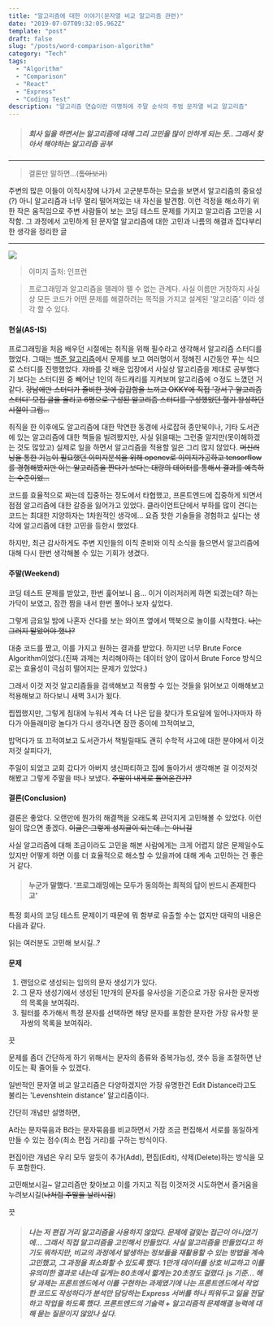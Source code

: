 ```yaml
---
title: "알고리즘에 대한 이야기(문자열 비교 알고리즘 관련)"
date: "2019-07-07T09:32:05.962Z"
template: "post"
draft: false
slug: "/posts/word-comparison-algorithm"
category: "Tech"
tags:
  - "Algorithm"
  - "Comparison"
  - "React"
  - "Express"
  - "Coding Test"
description: "알고리즘 연습이란 미명하에 주말 순삭의 주범 문자열 비교 알고리즘"
---
```


> ##### 회사 일을 하면서는 알고리즘에 대해 그리 고민을 많이 안하게 되는 듯.. 그래서 찾아서 해야하는 알고리즘 공부

---

> 결론만 말하면...(~~톺아보기~~)

주변의 많은 이들이 이직시장에 나가서 고군분투하는 모습을 보면서 알고리즘의 중요성(?) 아니 알고리즘과 너무 멀리 떨어져있는 내 자신을 발견함. 이런 걱정을 해소하기 위한 작은 움직임으로 주변 사람들이 보는 코딩 테스트 문제를 가지고 알고리즘 고민을 시작함. 그 과정에서 고민하게 된 문자열 알고리즘에 대한 고민과 나름의 해결과 잡다부리 한 생각을 정리한 글

---

![](/images/2019-07-07/algorithm.png)
> 이미지 출처: 인프런

> 프로그래밍과 알고리즘을 뗄레야 뗄 수 없는 관계다. 사실 이름만 거창하지 사실상 모든 코드가 어떤 문제를 해결하려는 목적을 가지고 설계된 '알고리즘' 이라 생각 할 수 있다.


#### 현실(AS-IS)

프로그래밍을 처음 배우던 시절에는 취직을 위해 필수라고 생각해서 알고리즘 스터디를 했었다. 그때는 [백준 알고리즘]('https://www.acmicpc.net/')에서 문제를 보고 여러명이서 정해진 시간동안 푸는 식으로 스터디를 진행했었다. 자바를 갓 배운 입장에서 사실상 알고리즘을 제대로 공부했다기 보다는 스터디원 중 빼어난 1인의 하드캐리를 지켜보며 알고리즘에 ㅇ정도 느꼈던 거 같다. ~~강남에만 스터디가 즐비한 것에 갑갑함을 느끼고 OKKY에 직접 '강서구 알고리즘 스터디' 모집 글을 올리고 6명으로 구성된 알고리즘 스터디를 구성했었던 혈기 왕성하던 시절이 그립...~~

취직을 한 이후에도 알고리즘에 대한 막연한 동경에 사로잡혀 종만북이나, 기타 도서관에 있는 알고리즘에 대한 책들을 빌려봤지만, 사실 읽을때는 그런줄 알지만(못이해하겠는 것도 많았고) 실제로 일을 하면서 알고리즘을 적용할 일은 그리 많지 않았다. ~~머신러닝을 통한 기능이 필요했던 이미지분석을 위해 opencv로 이미지가공하고 tensorflow를 경험해봤지만 이는 알고리즘을 짠다기 보다는 대량의 데이터를 통해서 결과를 예측하는 수준이었...~~

코드를 효율적으로 짜는데 집중하는 정도에서 타협했고, 프론트엔드에 집중하게 되면서 점점 알고리즘에 대한 갈증을 잃어가고 있었다. 클라이언트단에서 부하를 많이 견디는 코드는 최대한 지양하자는 1차원적인 생각에... 요즘 핫한 기술들을 경험하고 싶다는 생각에 알고리즘에 대한 고민을 등한시 했었다.

하지만, 최근 감사하게도 주변 지인들의 이직 준비와 이직 소식을 들으면서 알고리즘에 대해 다시 한번 생각해볼 수 있는 기회가 생겼다.

#### 주말(Weekend)

코딩 테스트 문제를 받았고, 한번 훑어보니 음... 이거 이러저러케 하면 되겠는데? 하는 가닥이 보였고, 잠깐 짬을 내서 한번 풀어나 보자 싶었다.

그렇게 금요일 밤에 나혼자 산다를 보는 와이프 옆에서 맥북으로 놀이를 시작했다. ~~나는 그러지 말았어야 했나?~~

대충 코드를 짰고, 이를 가지고 원하는 결과를 받았다. 하지만 너무 Brute Force Algorithm이었다.(진짜 과제는 처리해야하는 데이터 양이 많아서 Brute Force 방식으로는 효율성이 극심히 떨어지는 문제가 있었다.)

그래서 이것 저것 알고리즘들을 검색해보고 적용할 수 있는 것들을 읽어보고 이해해보고 적용해보고 하다보니 새벽 3시가 됬다.

찝찝했지만, 그렇게 침대에 누워서 계속 더 나은 답을 찾다가 토요일에 일어나자마자 하다가 아들래미랑 놀다가 다시 생각나면 잠깐 종이에 끄적여보고,

밥먹다가 또 끄적여보고 도서관가서 책빌릴때도 괜히 수학적 사고에 대한 분야에서 이것저것 살피다가,

주일이 되었고 교회 갔다가 아버지 생신파티하고 집에 돌아가서 생각해본 걸 이것저것 해봤고 그렇게 주말을 떠나 보냈다. ~~주말이 내게로 들어온건가?~~

#### 결론(Conclusion)

결론은 좋았다. 오랜만에 뭔가의 해결책을 오래도록 끈덕지게 고민해볼 수 있었다. 이런 일이 많으면 좋겠다. ~~이글은 그렇게 성지글이 되는데..는 아니길~~

사실 알고리즘에 대해 조금이라도 고민을 해본 사람에게는 크게 어렵지 않은 문제일수도 있지만 어떻게 하면 이를 더 효율적으로 해소할 수 있을까에 대해 계속 고민하는 건 좋은 거 같다.

> #### 누군가 말했다. '프로그래밍에는 모두가 동의하는 최적의 답이 반드시 존재한다고'

특정 회사의 코딩 테스트 문제이기 때문에 뭐 함부로 유출할 수는 없지만 대략의 내용은 다음과 같다. 

읽는 여러분도 고민해 보시길..?

#### 문제

1. 랜덤으로 생성되는 임의의 문자 생성기가 있다.
2. 그 문자 생성기에서 생성된 1만개의 문자를 유사성을 기준으로 가장 유사한 문자쌍의 목록을 보여줘라.
3. 필터를 추가해서 특정 문자를 선택하면 해당 문자를 포함한 문자한 가장 유사항 문자쌍의 목록을 보여줘라.

끗

문제를 좀더 간단하게 하기 위해서는 문자의 종류와 중복가능성, 갯수 등을 조절하면 난이도는 확 줄어들 수 있겠다.

일반적인 문자열 비교 알고리즘은 다양하겠지만 가장 유명한건  Edit Distance라고도 불리는 'Levenshtein distance' 알고리즘이다.

간단히 개념만 설명하면,

A라는 문자묶음과 B라는 문자묶음를 비교하면서 가장 조금 편집해서 서로를 동일하게 만들 수 있는 점수(최소 편집 거리)를 구하는 방식이다.

편집이란 개념은 우리 모두 알듯이 추가(Add), 편집(Edit), 삭제(Delete)하는 방식을 모두 포함한다.

고민해보시길~ 알고리즘만 찾아보고 이를 가지고 직접 이것저것 시도하면서 즐거움을 누려보시길(~~나처럼 주말을 날리시길~~)


끗

> ##### 나는 저 편집 거리 알고리즘을 사용하지 않았다. 문제에 걸맞는 접근이 아니었기에... 그래서 직접 알고리즘을 고민해서 만들었다. 사실 알고리즘을 만들었다고 하기도 뭐하지만, 비교의 과정에서 발생하는 정보들을 재활용할 수 있는 방법을 계속 고민했고, 그 과정을 최소화할 수 있도록 했다. 1만개 데이터를 상호 비교하고 이를 유의미한 결과로 내는데 길게는 80초에서 짧게는 20초정도 걸렸다. js 기준... 해당 과제는 프론트엔드에서 이를 구현하는 과제였기에 나는 프론트엔드에서 작업한 코드도 작성하다가 분석만 담당하는 Express 서버를 하나 띄워두고 일을 전달하고 작업을 하도록 했다. 프론트엔드의 기술력 + 알고리즘적 문제해결 능력에 대해 묻는 질문이지 않았나 싶다.